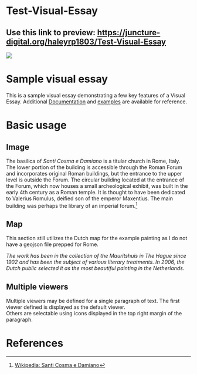 # Test-Visual-Essay
## Use this link to preview: https://juncture-digital.org/haleyrp1803/Test-Visual-Essay

<a href="https://juncture-digital.org"><img src="https://juncture-digital.org/images/ve-button.png"></a>

<param ve-config 
       title="Basilica dei Santi Cosma e Damiano"
       author="JSTOR Labs team"
       banner="https://upload.wikimedia.org/wikipedia/commons/f/fd/Palatine_view_of_temple_of_romulus.jpg" 
       layout="vertical">

<!-- Entities discussed throughout the essay are typically defined before the essay text and
     are thus available in all text.  Entity identifiers (QIDs) can be found in either
     Wikipedia or Wikidata (https://www.wikidata.org)> -->
<param ve-entity eid="Q185372"> <!-- Girl with a Pearl Earring painting -->
<param ve-entity eid="Q41264"> <!-- Johannes Vermeer -->
<param ve-entity eid="Q221092"> <!-- Mauritshuis -->
<param ve-entity eid="Q36600"> <!-- The Hague -->

# Sample visual essay

This is a sample visual essay demonstrating a few key features of a Visual Essay. Additional [Documentation](https://github.com/JSTOR-Labs/juncture/wiki) and [examples](https://jstor-labs.github.io/juncture-examples) are available for reference.
<param ve-image 
       label="Byzantine Mosaic" 
       description="Mosaic on the asp behind the altar" 
       license="CC BY-SA 3.0" 
       url="https://upload.wikimedia.org/wikipedia/commons/9/98/Cosmedamiao9b5.jpg">

# Basic usage

## Image

The basilica of _Santi Cosma e Damiano_ is a titular church in Rome, Italy. The lower portion of the building is accessible through the Roman Forum and incorporates original Roman buildings, but the entrance to the upper level is outside the Forum. The circular building located at the entrance of the Forum, which now houses a small archeological exhibit, was built in the early 4th century as a Roman temple. It is thought to have been dedicated to Valerius Romulus, deified son of the emperor Maxentius. The main building was perhaps the library of an imperial forum.[^1]
<param ve-image 
       label="Basilica dei Santi Cosma e Damiano" 
       description="modern street entrance to the basilica" 
       license="Creative Commons Attribution 2.0 Generic" 
       url="https://upload.wikimedia.org/wikipedia/commons/a/af/Roma-basilica_cosma_e_damiano.jpg">

## Map

This section still utilizes the Dutch map for the example painting as I do not have a geojson file prepped for Rome.
<param ve-map center="Q36600" zoom="11" prefer-geojson>

_The work has been in the collection of the Mauritshuis in The Hague since 1902 and has been the subject of various 
literary treatments. In 2006, the Dutch public selected it as the most beautiful painting in the Netherlands._
<param ve-map center="Q36600" zoom="11" prefer-geojson>

## Multiple viewers

Multiple viewers may be defined for a single paragraph of text.  The first viewer defined is displayed as the default viewer.  
Others are selectable using icons displayed in the top right margin of the paragraph.
<param ve-map center="Q36600" zoom="11" prefer-geojson>
<param ve-image 
       label="Church Layout" 
       description="topdown layout of church and monestary" 
       license="Public Domain" 
       url="https://upload.wikimedia.org/wikipedia/commons/b/b9/CosmaDamianoPlan.jpg">


# References

[^1]: [Wikipedia: Santi Cosma e Damiano](https://en.wikipedia.org/wiki/Santi_Cosma_e_Damiano)
